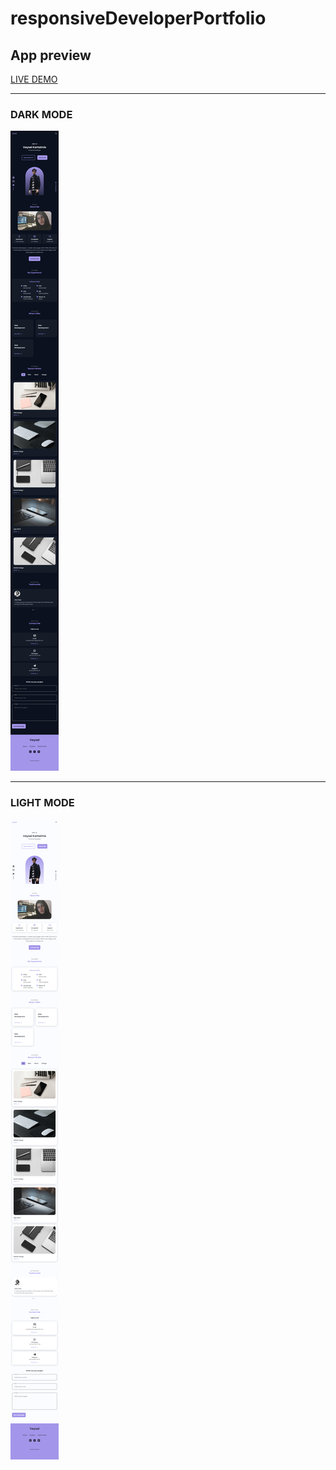 # responsiveDeveloperPortfolio
 
## App preview
<a href="https://developer-portfolio-veysel.netlify.app/" target="_blank">LIVE DEMO</a>
<hr>
<h3>DARK MODE</h3>
<img src="readme-1.png">
<hr>
<h3>LIGHT MODE</h3>
<img src="readme.png">
